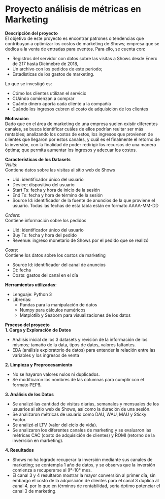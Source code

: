 # Proyecto análisis de métricas en Marketing

**Descripción del proyecto**  
El objetivo de este proyecto es encontrar patrones o tendencias que contribuyan a optimizar los costos de marketing de Shows; empresa que se dedica a la venta de entradas para eventos. Para ello, se cuenta con: 
- Registros del servidor con datos sobre las visitas a Shows desde Enero de 217 hasta Dicimebre de 2018,
- Un archivo con los pedidos de este período;
- Estadísticas de los gastos de marketing.

Lo que se investigó es:
- Cómo los clientes utilizan el servicio
- CUándo comienzan a comprar
- Cuánto dinero aporta cada cliente a la compañía
- Cuándo los ingresos cubren el costo de adquisición de los clientes

**Motivación**  
Dado que en el área de marketing de una empresa suelen existir diferentes canales, se busca identificar cuáles de ellos podrían reultar ser más rentables; analizando los costos de estos, los ingresos que provienen de clientes que llegaron por estos canales, y cuál es el finalmente el retorno de la inversión, con la finalidad de poder redirigir los recursos de una manera óptima; que permita aumentar los ingresos y adecuar los costos.  

**Características de los Datasets**  
*Visits*:  
Contiene datos sobre las visitas al sitio web de Shows
- Uid: identificador único del usuario
- Device: dispositivo del usuario
- Start Ts: fecha y hora de inicio de la sesión
- End Ts: fecha y hora de término de la sesión
- Source Id: identificador de la fuente de anuncios de la que proviene el usuario. Todas las fechas de esta tabla están en formato AAAA-MM-DD

*Orders*:  
Contiene información sobre los pedidos  
- Uid: identificador único del usuario
- Buy Ts: fecha y hora del pedido
- Revenue: ingreso monetario de Shows por el pedido que se realizó

*Costs*:  
Contiene los datos sobre los costos de marketing  
- Source Id: identificador del canal de anuncios
- Dt: fecha
- Costs: gastos del canal en el día

**Herramientas utilizadas:**  
- Lenguaje: Python 3
- Librerías:
    - Pandas para la manipulación de datos
    - Numpy para cálculos numéricos
    - Matplotlib y Seaborn para visualizaciones de los datos

**Proceso del proyecto**  
**1. Carga y Exploración de Datos**  

- Análisis inicial de los 3 datasets y revisión de la información de los mismos; tamaño de la data, tipos de datos, valores faltantes.
- EDA (análisis exploratorio de datos) para entender la relación entre las variables y los ingresos de venta

**2. Limpieza y Preprocesamiento**  

- No se hayaron valores nulos ni duplicados.
- Se modificaron los nombres de las columnas para cumplir con el formato PEP8.

**3. Análisis de los Datos**  

- Se analizó las cantidad de visitas diarias, semanales y mensuales de los usuarios al sitio web de Shows, así como la duración de una sesión.
- Se analizaron métricas de usuario como DAU, WAU, MAU y Sticky Factor.
- Se analizó el LTV (valor del ciclo de vida).
- Se analizaron los diferentes canales de marketing y se evaluaron las métricas CAC (costo de adquisición de clientes) y ROMI (retorno de la inverrsión en marketing).

**4. Resultados**  

- Shows no ha logrado recuperar la inversión mediante sus canales de marketing; se contempla 1 año de datos, y se observa que la inversión comienza a recuperarse al 9°-10° mes.
- El canal 3 y 4 resultaron mostrar la mayor conversión al primer día, sin embargo el costo de la adquisición de clientes para el canal 3 duplica al canal 4, por lo que en términos de rentabilidad, sería óptimo potenciar el canal 3 de marketing.

